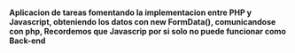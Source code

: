 #### Aplicacion de tareas fomentando la implementacion entre PHP y Javascript, obteniendo los datos con new FormData(), comunicandose con php, Recordemos que Javascrip por si solo no puede funcionar como Back-end 